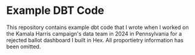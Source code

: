 # Example DBT Code
This repository contains example dbt code that I wrote when I worked on the Kamala Harris campaign's data team in 2024 in Pennsylvania for a rejected ballot dashboard I built in Hex. All proportietry information has been omitted.
